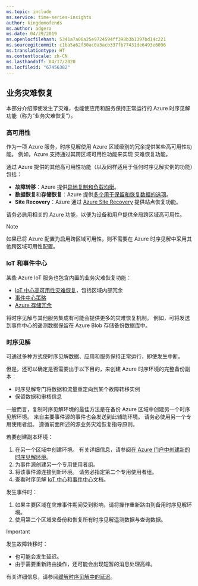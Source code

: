 ```yaml
---
ms.topic: include
ms.service: time-series-insights
author: kingdomofends
ms.author: adgera
ms.date: 04/29/2019
ms.openlocfilehash: 5341a7a06a25e9724594ff398b3b1397bd14c221
ms.sourcegitcommit: c1ba5a62f30ac0a3acb337fb77431de6493e6096
ms.translationtype: HT
ms.contentlocale: zh-CN
ms.lasthandoff: 04/17/2020
ms.locfileid: "67456382"
---
```

## <a name="business-disaster-recovery"></a>业务灾难恢复

本部分介绍即使发生了灾难，也能使应用和服务保持正常运行的 Azure 时序见解功能（称为“业务灾难恢复”）。 

### <a name="high-availability"></a>高可用性

作为一项 Azure 服务，时序见解使用 Azure 区域级别的冗余提供某些高可用性功能。  例如，Azure 支持通过其跨区域可用性功能来实现 灾难恢复功能。 

通过 Azure 提供的其他高可用性功能（以及同样适用于任何时序见解实例的功能）包括：

- **故障转移**：Azure 提供[异地复制和负载均衡](https://docs.microsoft.com/azure/architecture/resiliency/recovery-loss-azure-region)。
- **数据恢复**和**存储恢复**：Azure 提供[多个用于保留和恢复数据的选项](https://docs.microsoft.com/azure/architecture/resiliency/recovery-data-corruption)。
- **Site Recovery**：Azure 通过 [Azure Site Recovery](https://docs.microsoft.com/azure/site-recovery/) 提供站点恢复功能。

请务必启用相关的 Azure 功能，以便为设备和用户提供全局跨区域高可用性。

> [!NOTE]
> 如果已将 Azure 配置为启用跨区域可用性，则不需要在 Azure 时序见解中采用其他跨区域可用性配置。

### <a name="iot-and-event-hubs"></a>IoT 和事件中心

某些 Azure IoT 服务也包含内置的业务灾难恢复功能：

- [IoT 中心高可用性灾难恢复](https://docs.microsoft.com/azure/iot-hub/iot-hub-ha-dr)，包括区域内部冗余
- [事件中心策略](https://docs.microsoft.com/azure/event-hubs/event-hubs-geo-dr)
- [Azure 存储冗余](https://docs.microsoft.com/azure/storage/common/storage-redundancy)

将时序见解与其他服务集成有可能会提供更多的灾难恢复机制。 例如，可将发送到事件中心的遥测数据保留在 Azure Blob 存储备份数据库中。

### <a name="time-series-insights"></a>时序见解

可通过多种方式使时序见解数据、应用和服务保持正常运行，即使发生中断。 

但是，还可以确定是否需要出于以下目的，来创建 Azure 时序环境的完整备份副本：

- 时序见解专门将数据和流量重定向到某个故障转移实例 
- 保留数据和审核信息

一般而言，复制时序见解环境的最佳方法是在备份 Azure 区域中创建另一个时序见解环境。 来自主要事件源的事件也会发送到此辅助环境。 请务必使用另一个专用使用者组。 遵循前面所述的源业务灾难恢复指导原则。

若要创建副本环境：

1. 在另一个区域中创建环境。 有关详细信息，请参阅[在 Azure 门户中创建新的时序见解环境](https://docs.microsoft.com/azure/time-series-insights/time-series-insights-get-started)。
1. 为事件源创建另一个专用使用者组。
1. 将该事件源连接到新环境。 请务必指定第二个专用使用者组。
1. 查看时序见解 [IoT 中心](https://docs.microsoft.com/azure/time-series-insights/time-series-insights-how-to-add-an-event-source-iothub)和[事件中心](https://docs.microsoft.com/azure/time-series-insights/time-series-insights-data-access)文档。

发生事件时：

1. 如果主要区域在灾难事件期间受到影响，请将操作重新路由到备用时序见解环境。
1. 使用第二个区域来备份和恢复所有时序见解遥测数据与查询数据。

> [!IMPORTANT]
> 发生故障转移时：
> 
> * 也可能会发生延迟。
> * 由于需要重新路由操作，还可能会出现短暂的消息处理高峰。
> 
> 有关详细信息，请参阅[缓解时序见解中的延迟](https://docs.microsoft.com/azure/time-series-insights/time-series-insights-environment-mitigate-latency)。

